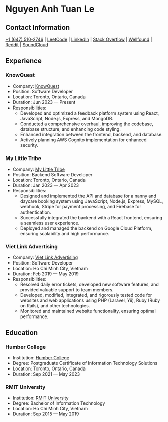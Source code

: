 # Nguyen Anh Tuan Le

## Contact Information

[+1 (647) 510-2746](tel:+16475102746) | [LeetCode](https://leetcode.com/95tuanle/) | [LinkedIn](https://www.linkedin.com/in/95tuanle/) | [Stack Overflow](https://stackoverflow.com/users/9129836/95tuanle) | [Wellfound](https://wellfound.com/95tuanle) | [Reddit](https://www.reddit.com/user/95tuanle) | [SoundCloud](https://soundcloud.com/95tuanle)

## Experience

### KnowQuest

- Company: [KnowQuest](https://www.linkedin.com/company/knowquest-inc./)
- Position: Software Developer
- Location: Toronto, Ontario, Canada
- Duration: Jun 2023 — Present
- Responsibilities:
    - Developed and optimized a feedback platform system using React, JavaScript, Node.js, Express, and MongoDB.
    - Conducted a comprehensive overhaul, improving the codebase, database structure, and enhancing code styling.
    - Enhanced integration between the frontend, backend, and database.
    - Actively planning AWS Cognito implementation for enhanced security.

### My Little Tribe

- Company: [My Little Tribe](https://www.linkedin.com/company/my-little-tribe-community/)
- Position: Backend Software Developer
- Location: Toronto, Ontario, Canada
- Duration: Jan 2023 — Apr 2023
- Responsibilities:
    - Designed and implemented the API and database for a nanny and daycare booking system using JavaScript, Node.js, Express, MySQL, webhook, Stripe for payment processing, and Firebase for authentication.
    - Successfully integrated the backend with a React frontend, ensuring a seamless user experience.
    - Deployed and managed the backend on Google Cloud Platform, ensuring scalability and high performance.

### Viet Link Advertising

- Company: [Viet Link Advertising](https://www.linkedin.com/company/viet-link-advertising-co-ltd/)
- Position: Software Developer
- Location: Ho Chi Minh City, Vietnam
- Duration: Feb 2019 — May 2019
- Responsibilities:
    - Resolved daily error tickets, developed new software features, and provided valuable support to team members.
    - Developed, modified, integrated, and rigorously tested code for websites and web applications using PHP (Laravel, Yii), Ruby (Ruby on Rails), and other technologies.
    - Monitored and maintained website functionality, ensuring optimal performance.

## Education

### Humber College

- Institution: [Humber College](https://www.linkedin.com/school/humber-college/)
- Degree: Postgraduate Certificate of Information Technology Solutions
- Location: Toronto, Ontario, Canada
- Duration: Sep 2021 — May 2023

### RMIT University

- Institution: [RMIT University](https://www.linkedin.com/school/rmit-university-vietnam/)
- Degree: Bachelor of Information Technology
- Location: Ho Chi Minh City, Vietnam
- Duration: Sep 2015 — May 2019
